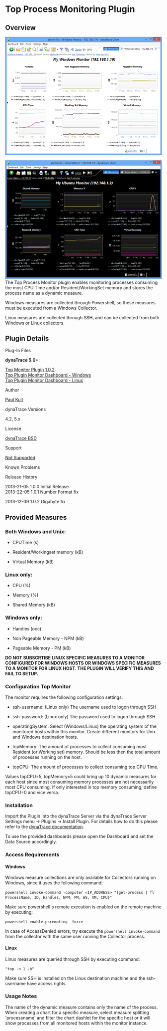 # Top Process Monitoring Plugin

## Overview

![images_community/download/attachments/121340701/top_plugin_windows_dashboard.png](images_community/download/attachments/121340701/top_plugin_windows_dashboard.png)

![images_community/download/attachments/121340701/top_plugin_linux_dashboard.png](images_community/download/attachments/121340701/top_plugin_linux_dashboard.png) The Top Process Monitor plugin enables
monitoring processes consuming the most CPU Time and/or Resident/WorkingSet memory and stores the process name as a dynamic measure.

Windows measures are collected through Powershell, so these measures must be executed from a Windows Collector.

Linux measures are collected through SSH, and can be collected from both Windows or Linux collectors.

## Plugin Details

Plug-In Files

**dynaTrace 5.0+**: 

[Top Monitor Plugin 1.0.2](attachments_137757091_1_br.com.compuware.topplugin_1.0.2.jar)  
[Top Plugin Monitor Dashboard - Windows](attachments_121569464_1_Windows_Top_Processes_Dashboard.dashboard.xml)  
[Top Plugin Monitor Dashboard - Linux](attachments_121569465_1_Linux_Top_Processes_Dashboard.dashboard.xml)

Author

[Paul Kuit](https://community/display/~Paul.Kuit@compuware.com)

dynaTrace Versions

4.2, 5.x

License

[dynaTrace BSD](attachments_5275722_2_dynaTraceBSD.txt)

Support

[Not Supported](https://community/display/DL/Support+Levels)

Known Problems

Release History

2013-21-05 1.0.0 Initial Release  
2013-22-05 1.0.1 Number Format fix

2013-12-09 1.0.2 Gigabyte fix

## Provided Measures

### Both Windows and Unix:

  * CPUTime (s) 

  * Resident/Workingset memory (kB) 

  * Virtual Memory (kB) 

### Linux only:

  * CPU (%) 

  * Memory (%) 

  * Shared Memory (kB) 

### Windows only:

  * Handles (occ) 

  * Non Pageable Memory - NPM (kB) 

  * Pageable Memory - PM (kB) 

**DO NOT SUBSCRTIBE LINUX SPECIFIC MEASURES TO A MONITOR CONFIGURED FOR WINDOWS HOSTS OR WINDOWS SPECIFIC MEASURES TO A MONITOR FOR LINUX HOST. THE PLUGIN WILL VERIFY THIS AND FAIL TO SETUP.**

### Configuration Top Monitor

The monitor requires the following configuration settings:

  * ssh-username: (Linux only) The username used to logon through SSH 

  * ssh-password: (Linux only) The password used to logon through SSH 

  * operatingSystem: Select (Windows/Linux) the operating system of the monitored hosts within this monitor. Create different monitors for Unix and Windows destination hosts. 

  * topMemory: The amount of processes to collect consuming most Resident (or Working set) memory. Should be less then the total amount of processes running on the host. 

  * topCPU: The amount of processes to collect consuming top CPU Time. 

Values topCPU=5, topMemory=5 could bring up 10 dynamic measures for each host since most consuming memory processes are not necessarily most CPU consuming. If only interested in top memory consuming,
define topCPU=0 and vice versa.

### Installation

Import the Plugin into the dynaTrace Server via the dynaTrace Server Settings menu -> Plugins -> Install Plugin. For details how to do this please refer to the [dynaTrace
documentation](https://community.dynatrace.com/community/display/DOCDT32/Manage+and+Develop+Plugins#ManageandDevelopPlugins-ManageandDevelopPlugins).

To use the provided dashboards please open the Dashboard and set the Data Source accordingly.

### Access Requirements

#### Windows

Windows measure collections are only available for Collectors running on Windows, since it uses the following command:

    
    
    powershell invoke-command -computer <IP_ADDRESS> "{get-process | fl ProcessName, ID, Handles, NPM, PM, WS, VM, CPU}"

Make sure powershell´s remote execution is enabled on the remote machine by executing:

    
    
    powershell enable-psremoting -force

In case of AccessDenied errors, try execute the `powershell invoke-command` from the collector with the same user running the Collector process.

#### Linux

Linux measures are queried through SSH by executing command:

    
    
    "top -n 1 -b"

Make sure SSH is installed on the Linux destination machine and the ssh-username have access rights.

### Usage Notes

The name of the dynamic measure contains only the name of the process. When creating a chart for a specific measure, select measure splitting 'processname' and filter the chart dashlet for the
specific host or it will show processes from all monitored hosts within the monitor instance.

